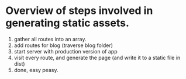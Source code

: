 # Overview of steps involved in generating static assets.

1. gather all routes into an array.
2. add routes for blog (traverse blog folder)
3. start server with production version of app
4. visit every route, and generate the page (and write it to a static file in dist)
5. done, easy peasy.
